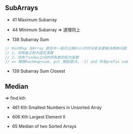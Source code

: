## SubArrays

* 41 Maximum Subarray
* 44 Minimum Subarray
=> 道理同上

* 138 Subarray Sum 
``` java
// HashMap 在Array 题目中一般可以用O(n)的时间复杂度解决两种问题
// 1，求两者之和为固定某数
// 2，求两个index之间的所有数的和为某数
// => 開個hashmap<sum, put 預設值(0, -1) and 所有prefix sum
```

* 139 Subarray Sum Closest

## Median
=> find kth

* 461 Kth Smallest Numbers in Unsorted Array
* 606 Kth Largest Element II

* 65 Median of two Sorted Arrays
